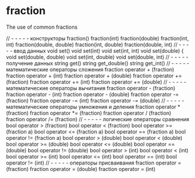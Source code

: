 # fraction
The use of common fractions

// - - - - - конструкторы
fraction()
fraction(int)
fraction(double)
fraction(int, int)
fraction(double, double)
fraction(int, double)
fraction(double, int)
// - - - - - ввод данных
void set()
void set(int)
void set(int, int)
void set(double) {
void set(double, double)
void set(int, double)
void set(double, int)
// - - - - - получение данных
string get()
string get_double()
string get_int()
// - - - - - математические операторы сложения
fraction operator + (fraction)
fraction operator + (int)
fraction operator + (double)
fraction operator += (fraction)
fraction operator += (int)
fraction operator += (double)
// - - - - - математические операторы вычитания
fraction operator - (fraction)
fraction operator - (int)
fraction operator - (double)
fraction operator -= (fraction)
fraction operator -= (int)
fraction operator -= (double)
// - - - - - математические операторы умножения и деления
fraction operator * (fraction)
fraction operator *= (fraction)
fraction operator / (fraction)
fraction operator /= (fraction)
// - - - - - логические операторы сравнения
bool operator > (fraction)
bool operator < (fraction)
bool operator >= (fraction a)
bool operator <= (fraction a)
bool operator == (fraction a)
bool operator != (fraction a)
bool operator > (double)
bool operator < (double)
bool operator >= (double)
bool operator <= (double)
bool operator == (double)
bool operator != (double)
bool operator > (int)
bool operator < (int)
bool operator >= (int)
bool operator <= (int)
bool operator == (int)
bool operator != (int)
// - - - - - операторы присваивания
fraction operator = (fraction)
fraction operator = (double)
fraction operator = (int)

